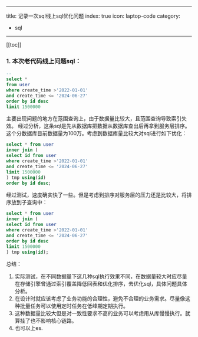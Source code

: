 
---
title: 记录一次sql线上sql优化问题
index: true
icon: laptop-code
category:
  - sql
---
[[toc]]

### 1. 本次老代码线上问题sql：
```sql
-- 
select * 
from user 
where create_time >'2022-01-01'
and create_time <= '2024-06-27'
order by id desc
limit 1500000
```
主要出现问题的地方在范围查询上，由于数据量比较大，且范围查询导致索引失效。
经过分析，这条sql是先从数据库把数据从数据库查出后再拿到服务层排序。这个分数据库目前数据量为100万。考虑到数据库量比较大对sql进行如下优化：
```sql
select * from user
inner join (
select id from user
where create_time >'2022-01-01'
and create_time <= '2024-06-27'
limit 1500000
) tmp using(id)
order by id desc;
```

经过测试，速度确实快了一些。但是考虑到排序对服务层的压力还是比较大，将排序放到子查询中：
```sql
select * from user
inner join (
select id from user
where create_time >'2022-01-01'
and create_time <= '2024-06-27'
order by id desc
limit 1500000
) tmp using(id);
```

总结：
1.  实际测试，在不同数据量下这几种sql执行效果不同，在数据量较大时应尽量在存储引擎曾通过索引覆盖降低回表和优化排序，去优化sql，具体问题具体分析。
2.  在设计时就应该考虑了业务功能的合理性，避免不合理的业务需求。尽量像这种批量任务可以使用定时任务在低峰期定期执行。
3. 这种数据量比较大但是对一致性要求不高的业务可以考虑用从库慢慢执行。就算挂了也不影响核心链路。
4. 也可以上es.

